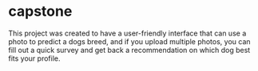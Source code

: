 # capstone

This project was created to have a user-friendly interface that can use a photo to predict a dogs breed, and if you upload multiple photos, you can fill out a quick survey and get back a recommendation on which dog best fits your profile.

